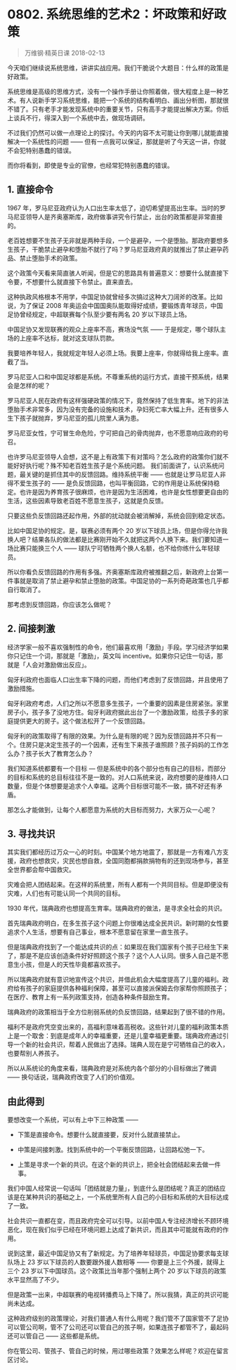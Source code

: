 # 0802. 系统思维的艺术2：坏政策和好政策
> 万维钢·精英日课
2018-02-13

今天咱们继续说系统思维，讲讲实战应用。我们干脆说个大题目：什么样的政策是好政策。

系统思维是高级的思维方式，没有一个操作手册让你照着做，很大程度上是一种艺术。有人说新手学习系统思维，能把一个系统的结构看明白、画出分析图，那就很不错了。只有老手才能发现系统中的重要关节，只有高手才能提出解决方案。你纸上谈兵不行，得深入到一个系统中去，做现场调研。

不过我们仍然可以做一点理论上的探讨。今天的内容不太可能让你到哪儿就能直接解决一个系统性的问题 —— 但有一点我可以保证，那就是听了今天这一讲，你就不会犯特别愚蠢的错误。

而你将看到，即使是专业的官僚，也经常犯特别愚蠢的错误。

## 1. 直接命令
1967 年，罗马尼亚政府认为人口出生率太低了，迫切希望提高出生率。当时的罗马尼亚领导人是齐奥塞斯库，政府做事讲究令行禁止，出台的政策都是非常直接的。

老百姓想要不生孩子无非就是两种手段，一个是避孕，一个是堕胎。那政府要想多生孩子，干脆禁止避孕和堕胎不就行了吗？罗马尼亚政府真的就推出了禁止避孕药品、禁止堕胎手术的政策。

这个政策今天看来简直骇人听闻，但是它的思路具有普遍意义：想要什么就直接下令要，不想要什么就直接下令禁止。直来直去。

这种执政风格根本不用学，中国足协就曾经多次搞过这种大刀阔斧的改革。比如说，为了保证 2008 年奥运会中国国奥队能取得好成绩，要锻炼青年球员，中国足协曾经规定，中超联赛每个队至少要有两名 20 岁以下球员上场。

中国足协又发现联赛的观众上座率不高，赛场没气氛 —— 于是规定，哪个球队主场的上座率不达标，就对这支球队罚款。

我要培养年轻人，我就规定年轻人必须上场。我要上座率，你就得给我上座率。直截了当。

罗马尼亚人口和中国足球都是系统。不尊重系统的运行方式，直接干预系统，结果会是怎样的呢？

罗马尼亚人民在政府有这样强硬政策的情况下，竟然保持了低生育率。地下的非法堕胎手术非常多，因为没有完备的设施和技术，孕妇死亡率大幅上升。还有很多人生下孩子就抛弃，罗马尼亚的孤儿院里人满为患。

罗马尼亚女性，宁可冒生命危险，宁可把自己的骨肉抛弃，也不愿意响应政府的号召。

也许罗马尼亚领导人会想，这不是上有政策下有对策吗？怎么政府的政策你们就不能好好执行呢？殊不知老百姓生孩子是个系统问题。
我们前面讲了，认识系统问题，最关键的是抓住其中的反馈回路。维持系统平衡 —— 也就是让罗马尼亚人非得不爱生孩子的 —— 是负反馈回路，也叫平衡回路，它的作用是让系统保持稳定。也许是因为养育孩子很麻烦，也许是因为生活困难，也许是女性想要更自由的生活，这些因素导致老百姓不愿意生孩子，这就是负反馈。

只要这些负反馈回路还起作用，外部的扰动就会被消解掉，系统会回到稳定状态。

比如中国足协的规定。是，联赛必须有两个 20 岁以下球员上场，但是你得允许我换人吧？结果各队的做法都是比赛刚开始不久就把这两个人换下来。我们要知道一场比赛只能换三个人 —— 球队宁可牺牲两个换人名额，也不给你练什么年轻球员。

所以你看负反馈回路的作用有多强。齐奥塞斯库政府被推翻之后，新政府上台第一件事就是取消了禁止避孕和禁止堕胎的政策。中国足协的一系列奇葩政策也几乎都自行取消了。

那考虑到反馈回路，你应该怎么做呢？

## 2. 间接刺激
经济学家一般不喜欢强制性的命令，他们最喜欢用「激励」手段。学习经济学如果你只记住一个词，那就是「激励」，英文叫 incentive。如果你只记住一句话，那就是「人会对激励做出反应」。

匈牙利政府也面临人口出生率下降的问题，而他们考虑到了反馈回路，并且使用了激励措施。

匈牙利政府考虑，人们之所以不愿意多生孩子，一个重要的因素是住房紧张。家里房子小，孩子多了没地方住。匈牙利政府据此出台了一个激励政策，给孩子多的家庭提供更大的房子。这个做法松开了一个反馈回路。

匈牙利的政策取得了有限的效果。为什么是有限的呢？因为反馈回路并不只有一个。住房只是决定生孩子的一个因素，还有生下来孩子谁照顾？孩子妈妈的工作怎么办？孩子长大了教育怎么办？

我们知道系统都要有一个目标 — 但是系统中的各个部分也有自己的目标，而部分的目标和系统的总目标往往不是一致的。对人口系统来说，政府想要的是维持人口数量，但是个体想要是追求个人幸福。这两个目标很可能不一致，搞不好还有矛盾。

那怎么才能做到，让每个人都愿意为系统的大目标而努力，大家万众一心呢？

## 3. 寻找共识
其实我们都经历过万众一心的时刻。中国某个地方地震了，那就是一方有难八方支援，政府也想救灾，灾民也想自救，全国同胞都捐款捐物有的还到现场参与，甚至全世界都会帮中国救灾。

灾难会把人团结起来。在这样的系统里，所有人都有一个共同目标。但是即便没有灾难，人们也有可能认同一个共同的目标。

1930 年代，瑞典政府也想提高生育率。瑞典政府的做法，是寻求全社会的共识。

首先瑞典政府明白，在多生孩子这个问题上你很难达成全民共识。新时期的女性要追求个人生活，想要有自己事业，根本不愿意留在家里一直生孩子。

但是瑞典政府找到了一个能达成共识的点：如果现在我们国家有个孩子已经生下来了，那是不是应该创造条件好好照顾这个孩子？这个人人认同。很多人自己是不愿意生小孩，但是人的天性毕竟都喜欢孩子。

所以瑞典政府就有意识地宣传这个共识，并借此机会大幅度提高了儿童的福利。政府给有孩子的家庭提供各种福利保障，甚至可以直接派保姆去你家帮你照顾孩子；在医疗、教育上有一系列政策支持，创造各种条件鼓励生育。

瑞典政府的政策相当于全方位削弱系统的负反馈回路，结果起到了很不错的作用。

福利不是政府凭空变出来的，高福利意味着高税收。这些针对儿童的福利政策本质上是一个取舍：到底是成年人的幸福重要，还是儿童幸福更重要。瑞典政府通过引导一个新的社会共识，帮着人民做出了选择。瑞典人现在是宁可牺牲自己的收入，也要帮别人养孩子。

所以从系统论的角度来看，瑞典政府是对系统内各个部分的小目标做出了微调 —— 换句话说，瑞典政府改变了人们的价值观。

## 由此得到
要想改变一个系统，可以有上中下三种政策 ——

* 下策是直接命令。想要什么就直接要，反对什么就直接禁止。

* 中策是间接刺激。找到系统中的一个平衡反馈回路，让回路松弛一下。
* 上策是寻求一个新的共识。在这个新的共识上，把全社会团结起来去做一件事。

我们中国人经常说一句话叫「团结就是力量」，到底什么是团结呢？真正的团结应该是在某种共识的基础之上，一个系统里所有人自己的小目标和系统的大目标达成了一致。

社会共识一直都在变，而且政府完全可以引导。以前中国人专注经济增长不顾环境恶化，现在我们似乎已经在环境问题上达成了新共识，而且其中可能就有政府的作用。

说到这里，最近中国足协又有了新规定。为了培养年轻球员，中国足协要求每支球队场上 23 岁以下球员的人数要跟外援人数相等 —— 你要是上三个外援，就得上三个 23 岁以下中国球员。这个政策比当年那个强制上两个 20 岁以下球员的政策水平显然高了不少。

但是政策一出来，中超联赛的电视转播费马上下降了。所以我猜，真正的共识可能尚未达成。

这种政府级别的政策理论，对我们普通人有什么用呢？我们管不了国家管不了足协可以管公司啊，管不了公司还可以管自己的孩子啊，如果连孩子都管不了，最起码还可以管自己 —— 这些都是系统。

你在管公司、管孩子、管自己的时候，用过哪些政策？效果怎么样呢？欢迎在留言区讨论。



